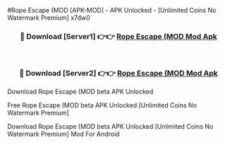 #Rope Escape (MOD [APK-MOD] - APK Unlocked - [Unlimited Coins No Watermark Premium] x7dw0



<div align="center">

<h3>🔴 Download [Server1] 👉👉 <a href="https://momento.my/?title=Rope_Escape_(MOD">Rope Escape (MOD Mod Apk</a></h3><br>

<h3>🔴 Download [Server2] 👉👉 <a href="https://momento.my/?title=Rope_Escape_(MOD">Rope Escape (MOD Mod Apk</a></h3>
</div>



Download Rope Escape (MOD beta APK Unlocked

Free Rope Escape (MOD beta APK Unlocked [Unlimited Coins No Watermark Premium]

Download Rope Escape (MOD beta APK Unlocked [Unlimited Coins No Watermark Premium] Mod For Android
